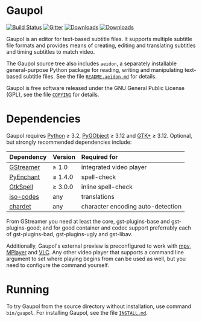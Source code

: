 Gaupol
======

[![Build Status](https://travis-ci.org/otsaloma/gaupol.svg)](https://travis-ci.org/otsaloma/gaupol)
[![Gitter](https://badges.gitter.im/Join%20Chat.svg)](https://gitter.im/otsaloma/gaupol)
[![Downloads](https://img.shields.io/github/downloads/otsaloma/gaupol/total.svg)](https://github.com/otsaloma/gaupol/releases)
[![Downloads](https://img.shields.io/github/downloads/otsaloma/gaupol/latest/total.svg)](https://github.com/otsaloma/gaupol/releases/latest)

Gaupol is an editor for text-based subtitle files. It supports multiple
subtitle file formats and provides means of creating, editing and
translating subtitles and timing subtitles to match video.

The Gaupol source tree also includes `aeidon`, a separately installable
general-purpose Python package for reading, writing and manipulating
text-based subtitle files. See the file
[`README.aeidon.md`](README.aeidon.md) for details.

Gaupol is free software released under the GNU General Public License
(GPL), see the file [`COPYING`](COPYING) for details.

Dependencies
============

Gaupol requires [Python](https://www.python.org/) ≥ 3.2,
[PyGObject](https://wiki.gnome.org/Projects/PyGObject) ≥ 3.12 and
[GTK+](http://www.gtk.org/) ≥ 3.12. Optional, but strongly recommended
dependencies include:

| Dependency | Version | Required for |
| :--------- | :------ | :----------- |
| [GStreamer](https://gstreamer.freedesktop.org/) | ≥ 1.0 | integrated video player |
| [PyEnchant](http://pythonhosted.org/pyenchant/) | ≥ 1.4.0 | spell-check |
| [GtkSpell](http://gtkspell.sourceforge.net/) | ≥ 3.0.0 | inline spell-check |
| [iso-codes](http://pkg-isocodes.alioth.debian.org/) | any | translations |
| [chardet](https://pypi.python.org/pypi/chardet) | any | character encoding auto-detection |

From GStreamer you need at least the core, gst-plugins-base and
gst-plugins-good; and for good container and codec support preferrably
each of gst-plugins-bad, gst-plugins-ugly and gst-libav.

Additionally, Gaupol's external preview is preconfigured to work with
[mpv](https://mpv.io/), [MPlayer](http://www.mplayerhq.hu/) and
[VLC](http://www.videolan.org/vlc/). Any other video player that
supports a command line argument to set where playing begins from can be
used as well, but you need to configure the command yourself.

Running
=======

To try Gaupol from the source directory without installation, use
command `bin/gaupol`. For installing Gaupol, see the file
[`INSTALL.md`](INSTALL.md).
